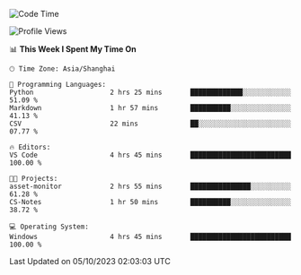 <!--START_SECTION:waka-->
![Code Time](http://img.shields.io/badge/Code%20Time-1%2C272%20hrs%2059%20mins-blue)

![Profile Views](http://img.shields.io/badge/Profile%20Views-1-blue)

📊 **This Week I Spent My Time On** 

```text
🕑︎ Time Zone: Asia/Shanghai

💬 Programming Languages: 
Python                   2 hrs 25 mins       █████████████░░░░░░░░░░░░   51.09 % 
Markdown                 1 hr 57 mins        ██████████░░░░░░░░░░░░░░░   41.13 % 
CSV                      22 mins             ██░░░░░░░░░░░░░░░░░░░░░░░   07.77 % 

🔥 Editors: 
VS Code                  4 hrs 45 mins       █████████████████████████   100.00 % 

🐱‍💻 Projects: 
asset-monitor            2 hrs 55 mins       ███████████████░░░░░░░░░░   61.28 % 
CS-Notes                 1 hr 50 mins        ██████████░░░░░░░░░░░░░░░   38.72 % 

💻 Operating System: 
Windows                  4 hrs 45 mins       █████████████████████████   100.00 % 
```


 Last Updated on 05/10/2023 02:03:03 UTC
<!--END_SECTION:waka-->